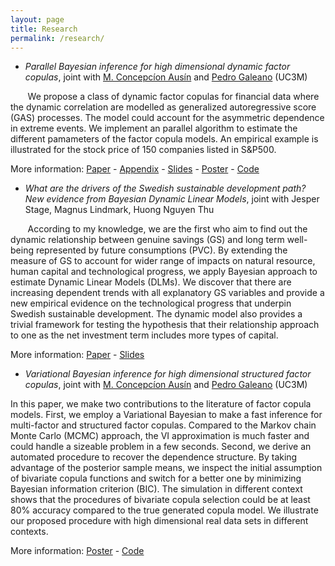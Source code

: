 ```yaml
---
layout: page
title: Research
permalink: /research/
---
```



* *Parallel Bayesian inference for high dimensional dynamic factor copulas*, joint with [M. Concepcíon Ausín](http://portal.uc3m.es/portal/page/portal/dpto_estadistica/personal/Concepcion_Ausin) and [Pedro Galeano](http://portal.uc3m.es/portal/page/portal/dpto_estadistica/home/members/pedro_galeano_san_miguel) (UC3M)

&nbsp;&nbsp;&nbsp;&nbsp;&nbsp;&nbsp;  We propose a class of dynamic factor copulas for financial data where the dynamic correlation are modelled as generalized autoregressive score (GAS) processes. The model could account for the asymmetric dependence in extreme events. 
We implement an parallel algorithm to estimate the different pamameters of the factor copula models.
An empirical example is illustrated for the stock price of 150 companies listed in S&P500. 


More information: [Paper](https://github.com/hoanguc3m/Talk/raw/master/01_Dyfacopula/WP1-24-09-2017.pdf) -
[Appendix](https://github.com/hoanguc3m/Talk/raw/master/01_Dyfacopula/WP1_onlineAp.pdf) -
[Slides](https://github.com/hoanguc3m/Talk/raw/master/01_Dyfacopula/sevilla_pre.pdf) - 
[Poster](https://github.com/hoanguc3m/Talk/raw/master/01_Dyfacopula/poster_ISBA.pdf) - [Code](https://github.com/hoanguc3m/FactorCopula) 

* *What are the drivers of the Swedish sustainable development path? New evidence from Bayesian Dynamic Linear Models*, joint with Jesper Stage, Magnus Lindmark, Huong Nguyen Thu

&nbsp;&nbsp;&nbsp;&nbsp;&nbsp;&nbsp;  According to my knowledge, we are the first who aim to find out the dynamic relationship between genuine savings (GS) and long term well-being represented by future consumptions (PVC). By extending the measure of GS to account for wider range of impacts on natural resource, human capital and technological progress, we  apply Bayesian approach to estimate Dynamic Linear Models (DLMs). We discover that there are increasing dependent trends with all explanatory GS variables and provide a new empirical evidence on the technological progress that underpin Swedish sustainable development.  The dynamic model also provides a trivial framework for testing the hypothesis that their relationship approach to one as the net investment term includes more types of capital.

More information: [Paper](https://github.com/hoanguc3m/Talk/raw/master/00_sustaindev/20170308.pdf) - 
[Slides](https://github.com/hoanguc3m/Talk/raw/master/00_sustaindev/slide20170623.pdf) 


 
* *Variational Bayesian inference for high dimensional structured factor copulas*, joint with [M. Concepcíon Ausín](http://portal.uc3m.es/portal/page/portal/dpto_estadistica/personal/Concepcion_Ausin) and [Pedro Galeano](http://portal.uc3m.es/portal/page/portal/dpto_estadistica/home/members/pedro_galeano_san_miguel) (UC3M)

In this paper, we make two contributions to the literature of factor copula models. First, we employ a Variational Bayesian to make a fast inference for multi-factor and structured factor copulas. Compared to the Markov chain Monte Carlo (MCMC) approach, the VI approximation is much faster and could handle a sizeable problem in a few seconds.
Second, we derive an automated procedure to recover the dependence structure. By taking advantage of the posterior sample means, we inspect the initial assumption of bivariate copula functions and switch for a better one by minimizing Bayesian information criterion (BIC). 
The simulation in different context shows that the procedures of bivariate copula selection could be at least 80\% accuracy compared to the true generated copula model. We illustrate our proposed procedure with high dimensional real data sets in different contexts.

More information: 
[Poster](https://github.com/hoanguc3m/Talk/raw/master/02_vifcop/poster2.pdf) - [Code](https://github.com/hoanguc3m/vifcopula) 

